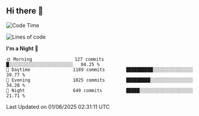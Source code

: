 ## Hi there 👋

<!--
**Wangmerlyn/Wangmerlyn** is a ✨ _special_ ✨ repository because its `README.md` (this file) appears on your GitHub profile.

Here are some ideas to get you started:

- 🔭 I’m currently working on ...
- 🌱 I’m currently learning ...
- 👯 I’m looking to collaborate on ...
- 🤔 I’m looking for help with ...
- 💬 Ask me about ...
- 📫 How to reach me: ...
- 😄 Pronouns: ...
- ⚡ Fun fact: ...
-->
<!--START_SECTION:waka-->
![Code Time](http://img.shields.io/badge/Code%20Time-322%20hrs%2016%20mins-blue)

![Lines of code](https://img.shields.io/badge/From%20Hello%20World%20I%27ve%20Written-15.3%20million%20lines%20of%20code-blue)

**I'm a Night 🦉** 

```text
🌞 Morning                127 commits         █░░░░░░░░░░░░░░░░░░░░░░░░   04.25 % 
🌆 Daytime                1189 commits        ██████████░░░░░░░░░░░░░░░   39.77 % 
🌃 Evening                1025 commits        █████████░░░░░░░░░░░░░░░░   34.28 % 
🌙 Night                  649 commits         █████░░░░░░░░░░░░░░░░░░░░   21.71 % 
```



 Last Updated on 01/06/2025 02:31:11 UTC
<!--END_SECTION:waka-->
